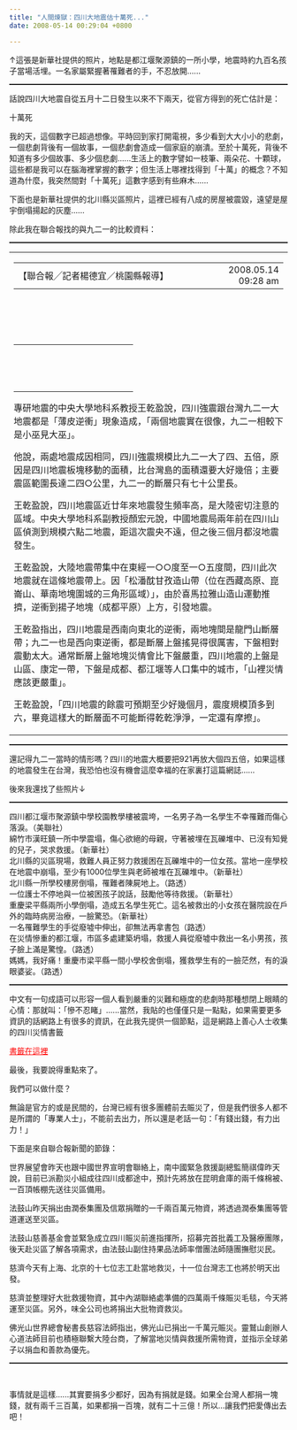 ```yaml
---
title: "人間煉獄：四川大地震估十萬死..."
date: 2008-05-14 00:29:04 +0800

---
```

<div style="TEXT-ALIGN: left"><div id="media_file" align="center"></div><div style="TEXT-ALIGN: left">↑這張是新華社提供的照片，地點是都江堰聚源鎮的一所小學，地震時約九百名孩子當場活埋。一名家屬緊握著罹難者的手，不忍放開......



<hr style="WIDTH: 100%; HEIGHT: 2px" /></div>

話說四川大地震自從五月十二日發生以來不下兩天，從官方得到的死亡估計是：



十萬死



我的天，這個數字已超過想像。平時回到家打開電視，多少看到大大小小的悲劇，一個悲劇背後有一個故事，一個悲劇會造成一個家庭的崩潰。至於十萬死，背後不知道有多少個故事、多少個悲劇......生活上的數字譬如一枝筆、兩朵花、十顆球，這些都是我可以在腦海裡掌握的數字；但生活上哪裡找得到「十萬」的概念？不知道為什麼，我突然間對「十萬死」這數字感到有些麻木......



下面也是新華社提供的北川縣災區照片，這裡已經有八成的房屋被震毀，遠望是屋宇倒塌揚起的灰塵......







除此我在聯合報找的與九二一的比較資料：



<hr style="WIDTH: 100%; HEIGHT: 2px" />

<table cellspacing="3" cellpadding="0" width="100%" border="0"><tbody><tr><td><table cellspacing="0" cellpadding="0" width="100%" border="0"><tbody><tr><td class="story_author" width="75%"><div id="story_author">【聯合報╱記者楊德宜／桃園縣報導】</div></td><td class="story_author" width="25%"><div id="story_update" align="right">2008.05.14 09:28 am</div></td></tr></tbody></table></td></tr><tr><td class="story_author"> </td></tr><tr><td valign="top"><div class="story" id="story">

 

<div><table class="border" cellspacing="0" cellpadding="6" width="214" align="center" border="0"><tbody><tr><td width="200"><div id="media_file" align="center"></div></td></tr><tr><td class="photo_explanation"> 

 </td></tr></tbody></table></div>

專研地震的中央大學地科系教授王乾盈說，四川強震跟台灣九二一大地震都是「薄皮逆衝」現象造成，「兩個地震實在很像，九二一相較下是小巫見大巫」。



他說，兩處地震成因相同，四川強震規模比九二一大了四、五倍，原因是四川地震板塊移動的面積，比台灣島的面積還要大好幾倍；主要震區範圍長達二四○公里，九二一的斷層只有七十公里長。



王乾盈說，四川地震區近廿年來地震發生頻率高，是大陸密切注意的區域。中央大學地科系副教授顏宏元說，中國地震局兩年前在四川山區偵測到規模六點二地震，距這次震央不遠，但之後三個月都沒地震發生。



王乾盈說，大陸地震帶集中在東經一○○度至一○五度間，四川此次地震就在這條地震帶上。因「松潘酖甘孜造山帶（位在西藏高原、崑崙山、華南地塊圍城的三角形區域）」，由於喜馬拉雅山造山運動推擠，逆衝到揚子地塊（成都平原）上方，引發地震。



王乾盈指出，四川地震是西南向東北的逆衝，兩地塊間是龍門山斷層帶；九二一也是西向東逆衝，都是斷層上盤搖晃得很厲害，下盤相對震動太大。通常斷層上盤地塊災情會比下盤嚴重，四川地震的上盤是山區、康定一帶，下盤是成都、都江堰等人口集中的城市，「山裡災情應該更嚴重」。



王乾盈說，「四川地震的餘震可預期至少好幾個月，震度規模頂多到六，畢竟這樣大的斷層面不可能斷得乾乾淨淨，一定還有摩擦」。 

</div></td></tr></tbody></table>

<hr style="WIDTH: 100%; HEIGHT: 2px" />

還記得九二一當時的情形嗎？四川的地震大概要把921再放大個四五倍，如果這樣的地震發生在台灣，我恐怕也沒有機會這麼幸福的在家裏打這篇網誌......



後來我還找了些照片↓



<hr style="WIDTH: 100%; HEIGHT: 2px" />

<div id="media_file" align="center"></div>四川都江堰市聚源鎮中學校園教學樓被震垮，一名男子為一名學生不幸罹難而傷心落淚。（美聯社）



<div id="media_file" style="TEXT-ALIGN: left"></div>綿竹市漢旺鎮一所中學震塌，傷心欲絕的母親，守著被埋在瓦礫堆中、已沒有知覺的兒子，哭求救援。（新華社）



<div id="media_file" style="TEXT-ALIGN: left"></div>北川縣的災區現場，救難人員正努力救援困在瓦礫堆中的一位女孩。當地一座學校在地震中崩塌，至少有1000位學生與老師被堆在瓦礫堆中。（新華社）



<div id="media_file" style="TEXT-ALIGN: left"></div>北川縣一所學校樓房倒塌，罹難者陳屍地上。（路透）



<div id="media_file" style="TEXT-ALIGN: left"></div>一位護士不停地與一位被困孩子說話，鼓勵他等待救援。（新華社）

<div style="TEXT-ALIGN: left">

</div><div id="media_file" style="TEXT-ALIGN: left"></div>重慶梁平縣兩所小學倒塌，造成五名學生死亡。這名被救出的小女孩在醫院設在戶外的臨時病房治療，一臉驚恐。（新華社）



<div id="media_file" align="center"></div>一名罹難學生的手從廢墟中伸出，卻無法再拿書包（路透）



<div id="media_file" style="TEXT-ALIGN: left"></div>在災情慘重的都江堰，市區多處建築坍塌，救援人員從廢墟中救出一名小男孩，孩子臉上滿是驚惶。（路透）



<div id="media_file" style="TEXT-ALIGN: left"></div>媽媽，我好痛！重慶市梁平縣一間小學校舍倒塌，獲救學生有的一臉茫然，有的淚眼婆娑。（路透）



<hr style="WIDTH: 100%; HEIGHT: 2px" />

中文有一句成語可以形容一個人看到嚴重的災難和極度的悲劇時那種想閉上眼睛的心情：那就叫：「慘不忍睹」......當然，我貼的也僅僅只是一點點，如果需要更多資訊的話網路上有很多的資訊，在此我先提供一個節點，這是網路上善心人士收集的四川災情書籤



<a style="COLOR: rgb(255,0,0)" href="http://bookmark.udn.com/tag.jsp?days=all&tag=%E5%9B%9B%E5%B7%9D%E5%A4%A7%E5%9C%B0%E9%9C%87">書籤在這裡</a>



最後，我要說得重點來了。



我們可以做什麼？



無論是官方的或是民間的，台灣已經有很多團體前去賑災了，但是我們很多人都不是所謂的「專業人士」，不能前去出力，所以還是老話一句：「有錢出錢，有力出力！」

<div id="media_file" align="center"><div style="TEXT-ALIGN: left">

</div><div style="TEXT-ALIGN: left">



下面是來自聯合報新聞的節錄：



世界展望會昨天也跟中國世界宣明會聯絡上，南中國緊急救援副總監簡祺偉昨天說，目前已派勘災小組成往四川成都途中，預計先將放在昆明倉庫的兩千條棉被、一百頂帳棚先送往災區備用。



法鼓山昨天捐出由潤泰集團及信眾捐贈的一千兩百萬元物資，將透過潤泰集團等管道運送至災區。



法鼓山慈善基金會並緊急成立四川賑災前進指揮所，招募完首批義工及醫療團隊，後天赴災區了解各項需求，由法鼓山副住持果品法師率僧團法師隨團撫慰災民。



慈濟今天有上海、北京的十七位志工赴當地救災，十一位台灣志工也將於明天出發。



慈濟並整理好大批救援物資，其中內湖聯絡處準備的四萬兩千條賑災毛毯，今天將運至災區。另外，味全公司也將捐出大批物資救災。



佛光山世界總會秘書長慈容法師指出，佛光山已捐出一千萬元賑災。靈鷲山創辦人心道法師目前也積極聯繫大陸台商，了解當地災情與救援所需物資，並指示全球弟子以捐血和善款為優先。

<hr style="WIDTH: 100%; HEIGHT: 2px" /></div></div> 

事情就是這樣......其實要捐多少都好，因為有捐就是錢。如果全台灣人都捐一塊錢，就有兩千三百萬，如果都捐一百塊，就有二十三億！所以...讓我們把愛傳出去吧！























</div>
